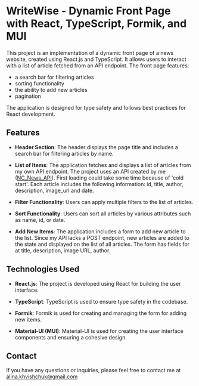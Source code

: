 # WriteWise - Dynamic Front Page with React, TypeScript, Formik, and MUI

This project is an implementation of a dynamic front page of a news website, created using React.js and TypeScript. It allows users to interact with a list of article fetched from an API endpoint. The front page features:

- a search bar for filtering articles
- sorting functionality
- the ability to add new articles
- pagination

The application is designed for type safety and follows best practices for React development.

## Features

- **Header Section**: The header displays the page title and includes a search bar for filtering articles by name.

- **List of Items**: The application fetches and displays a list of articles from my own API endpoint. The project uses an API created by me ([NC_News_API](https://nc-news-00jh.onrender.com/api/)). First loading could take some time because of 'cold start'. Each article includes the following information: id, title, author, description, image_url and date.

- **Filter Functionality**: Users can apply multiple filters to the list of articles.

- **Sort Functionality**: Users can sort all articles by various attributes such as name, id, or date.

- **Add New Items**: The application includes a form to add new article to the list. Since my API lacks a POST endpoint, new articles are added to the state and displayed on the list of all articles. The form has fields for at title, description, image URL, author.

## Technologies Used

- **React.js**: The project is developed using React for building the user interface.

- **TypeScript**: TypeScript is used to ensure type safety in the codebase.

- **Formik**: Formik is used for creating and managing the form for adding new items.

- **Material-UI (MUI)**: Material-UI is used for creating the user interface components and ensuring a cohesive design.

## Contact

If you have any questions or inquiries, please feel free to contact me at alina.khvishchuk@gmail.com
